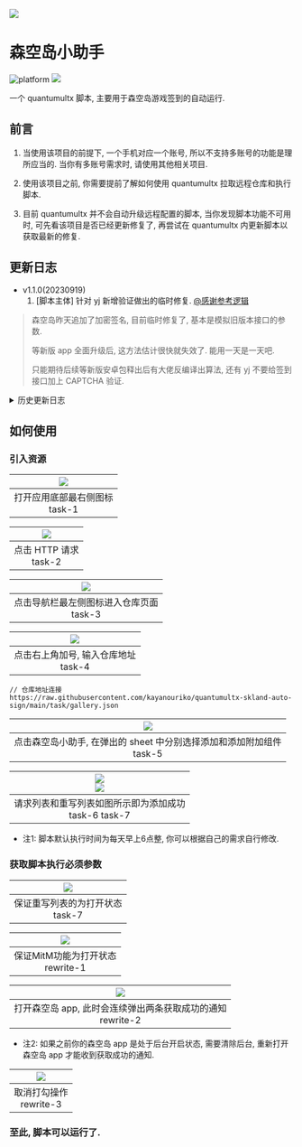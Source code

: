 ![](./assets/logo.png)
# 森空岛小助手

![platform](https://img.shields.io/badge/platform-quantumultx-lightgrey.svg) ![](https://img.shields.io/badge/release-1.0.0-blue)

一个 quantumultx 脚本, 主要用于森空岛游戏签到的自动运行.

## 前言

1. 当使用该项目的前提下, 一个手机对应一个账号, 所以不支持多账号的功能是理所应当的. 当你有多账号需求时, 请使用其他相关项目.

2. 使用该项目之前, 你需要提前了解如何使用 quantumultx 拉取远程仓库和执行脚本.

3. 目前 quantumultx 并不会自动升级远程配置的脚本, 当你发现脚本功能不可用时, 可先看该项目是否已经更新修复了, 再尝试在 quantumultx 内更新脚本以获取最新的修复.

## 更新日志

* v1.1.0(20230919)
    1. [脚本主体] 针对 yj 新增验证做出的临时修复. [@感谢参考逻辑](https://github.com/enpitsuLin/skland-daily-attendance)

> 森空岛昨天追加了加密签名, 目前临时修复了, 基本是模拟旧版本接口的参数. 
>
> 等新版 app 全面升级后, 这方法估计很快就失效了. 能用一天是一天吧.
>
> 只能期待后续等新版安卓包释出后有大佬反编译出算法, 还有 yj 不要给签到接口加上 CAPTCHA 验证.

<details>
<summary>历史更新日志</summary>

* v1.0.0(20230908)    
    1. 初版 🎉
</details>

## 如何使用

### 引入资源

|     ![](./assets/task-1.png)     |
| :------------------------------: |
| 打开应用底部最右侧图标<br>task-1 |

| ![](./assets/task-2.png) |
| :----------------------: |
| 点击 HTTP 请求<br>task-2 |

|          ![](./assets/task-3.png)          |
| :----------------------------------------: |
| 点击导航栏最左侧图标进入仓库页面<br>task-3 |

|        ![](./assets/task-4.png)        |
| :------------------------------------: |
| 点击右上角加号, 输入仓库地址<br>task-4 |

```
// 仓库地址连接
https://raw.githubusercontent.com/kayanouriko/quantumultx-skland-auto-sign/main/task/gallery.json
```

|                        ![](./assets/task-5.png)                         |
| :---------------------------------------------------------------------: |
| 点击森空岛小助手, 在弹出的 sheet 中分别选择添加和添加附加组件<br>task-5 |

|  ![](./assets/task-6.png)<br>![](./assets/task-7.png)   |
| :-----------------------------------------------------: |
| 请求列表和重写列表如图所示即为添加成功<br>task-6 task-7 |

* 注1: 脚本默认执行时间为每天早上6点整, 你可以根据自己的需求自行修改.

### 获取脚本执行必须参数

|      ![](./assets/task-7.png)      |
| :--------------------------------: |
| 保证重写列表的为打开状态<br>task-7 |

|     ![](./assets/rewrite-1.png)     |
| :---------------------------------: |
| 保证MitM功能为打开状态<br>rewrite-1 |

|                  ![](./assets/rewrite-2.png)                  |
| :-----------------------------------------------------------: |
| 打开森空岛 app, 此时会连续弹出两条获取成功的通知<br>rewrite-2 |

* 注2: 如果之前你的森空岛 app 是处于后台开启状态, 需要清除后台, 重新打开森空岛 app 才能收到获取成功的通知.

| ![](./assets/rewrite-3.png) |
| :-------------------------: |
|  取消打勾操作<br>rewrite-3  |

### 至此, 脚本可以运行了.
